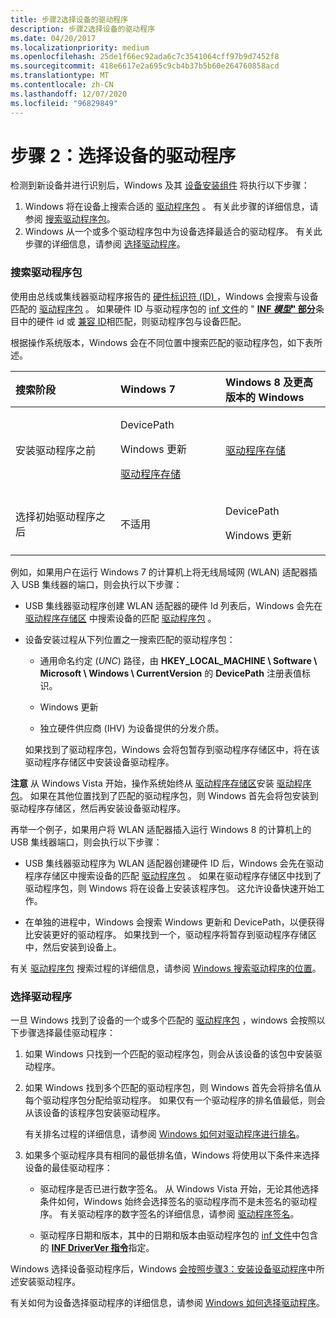 ```yaml
---
title: 步骤2选择设备的驱动程序
description: 步骤2选择设备的驱动程序
ms.date: 04/20/2017
ms.localizationpriority: medium
ms.openlocfilehash: 25de1f66ec92ada6c7c3541064cff97b9d7452f8
ms.sourcegitcommit: 418e6617e2a695c9cb4b37b5b60e264760858acd
ms.translationtype: MT
ms.contentlocale: zh-CN
ms.lasthandoff: 12/07/2020
ms.locfileid: "96829849"
---
```

# <a name="step-2-a-driver-for-the-device-is-selected"></a>步骤 2：选择设备的驱动程序


检测到新设备并进行识别后，Windows 及其 [设备安装组件](/previous-versions/ff541277(v=vs.85)) 将执行以下步骤：

1.  Windows 将在设备上搜索合适的 [驱动程序包](driver-packages.md) 。 有关此步骤的详细信息，请参阅 [搜索驱动程序包](#searching-for-the-driver)。
2.  Windows 从一个或多个驱动程序包中为设备选择最适合的驱动程序。 有关此步骤的详细信息，请参阅 [选择驱动程序](#selecting-the-driver)。

### <a name="searching-for-the-driver-package"></a><a href="" id="searching-for-the-driver"></a>搜索驱动程序包

使用由总线或集线器驱动程序报告的 [硬件标识符 (ID) ](hardware-ids.md) ，Windows 会搜索与设备匹配的 [驱动程序包](driver-packages.md) 。 如果硬件 ID 与驱动程序包的 [inf 文件](overview-of-inf-files.md)的 " [**INF *模型*" 部分**](inf-models-section.md)条目中的硬件 id 或 [兼容 ID](compatible-ids.md)相匹配，则驱动程序包与设备匹配。

根据操作系统版本，Windows 会在不同位置中搜索匹配的驱动程序包，如下表所述。

<table>
<colgroup>
<col width="33%" />
<col width="33%" />
<col width="33%" />
</colgroup>
<thead>
<tr class="header">
<th align="left">搜索阶段</th>
<th align="left">Windows 7</th>
<th align="left">Windows 8 及更高版本的 Windows</th>
</tr>
</thead>
<tbody>
<tr class="odd">
<td align="left">安装驱动程序之前</td>
<td align="left"><p>DevicePath</p>
<p>Windows 更新</p>
<p><a href="driver-store.md" data-raw-source="[Driver store](driver-store.md)">驱动程序存储</a></p></td>
<td align="left"><a href="driver-store.md" data-raw-source="[Driver store](driver-store.md)">驱动程序存储</a></td>
</tr>
<tr class="even">
<td align="left">选择初始驱动程序之后</td>
<td align="left"><p>不适用</p></td>
<td align="left"><p>DevicePath</p>
<p>Windows 更新</p></td>
</tr>
</tbody>
</table>

 

例如，如果用户在运行 Windows 7 的计算机上将无线局域网 (WLAN) 适配器插入 USB 集线器的端口，则会执行以下步骤：

-   USB 集线器驱动程序创建 WLAN 适配器的硬件 Id 列表后，Windows 会先在 [驱动程序存储区](driver-store.md) 中搜索设备的匹配 [驱动程序包](driver-packages.md) 。

-   设备安装过程从下列位置之一搜索匹配的驱动程序包：

    -   通用命名约定 (*UNC*) 路径，由 **HKEY_LOCAL_MACHINE \\ Software \\ Microsoft \\ Windows \\ CurrentVersion** 的 **DevicePath** 注册表值标识。

    -   Windows 更新

    -   独立硬件供应商 (IHV) 为设备提供的分发介质。

    如果找到了驱动程序包，Windows 会将包暂存到驱动程序存储区中，将在该驱动程序存储区中安装设备驱动程序。

**注意** 从 Windows Vista 开始，操作系统始终从 [驱动程序存储区](driver-store.md)安装 [驱动程序包](driver-packages.md)。 如果在其他位置找到了匹配的驱动程序包，则 Windows 首先会将包安装到驱动程序存储区，然后再安装设备驱动程序。

 

再举一个例子，如果用户将 WLAN 适配器插入运行 Windows 8 的计算机上的 USB 集线器端口，则会执行以下步骤：

-   USB 集线器驱动程序为 WLAN 适配器创建硬件 ID 后，Windows 会先在驱动程序存储区中搜索设备的匹配 [驱动程序包](driver-packages.md) 。 如果在驱动程序存储区中找到了驱动程序包，则 Windows 将在设备上安装该程序包。 这允许设备快速开始工作。

-   在单独的进程中，Windows 会搜索 Windows 更新和 DevicePath，以便获得比安装更好的驱动程序。 如果找到一个，驱动程序将暂存到驱动程序存储区中，然后安装到设备上。

有关 [驱动程序包](driver-packages.md) 搜索过程的详细信息，请参阅 [Windows 搜索驱动程序的位置](./how-windows-selects-a-driver-for-a-device.md)。

### <a name="selecting-the-driver"></a>选择驱动程序

一旦 Windows 找到了设备的一个或多个匹配的 [驱动程序包](driver-packages.md) ，windows 会按照以下步骤选择最佳驱动程序：

1.  如果 Windows 只找到一个匹配的驱动程序包，则会从该设备的该包中安装驱动程序。

2.  如果 Windows 找到多个匹配的驱动程序包，则 Windows 首先会将排名值从每个驱动程序包分配给驱动程序。 如果仅有一个驱动程序的排名值最低，则会从该设备的该程序包安装驱动程序。

    有关排名过程的详细信息，请参阅 [Windows 如何对驱动程序进行排名](how-setup-ranks-drivers--windows-vista-and-later-.md)。

3.  如果多个驱动程序具有相同的最低排名值，Windows 将使用以下条件来选择设备的最佳驱动程序：

    -   驱动程序是否已进行数字签名。 从 Windows Vista 开始，无论其他选择条件如何，Windows 始终会选择签名的驱动程序而不是未签名的驱动程序。 有关驱动程序的数字签名的详细信息，请参阅 [驱动程序签名](driver-signing.md)。

    -   驱动程序日期和版本，其中的日期和版本由驱动程序包的 [inf 文件](overview-of-inf-files.md)中包含的 [**INF DriverVer 指令**](inf-driverver-directive.md)指定。

Windows 选择设备驱动程序后，Windows [会按照步骤3：安装设备驱动程序](step-3--the-driver-for-the-device-is-installed.md)中所述安装驱动程序。

有关如何为设备选择驱动程序的详细信息，请参阅 [Windows 如何选择驱动程序](./how-windows-selects-a-driver-for-a-device.md)。

